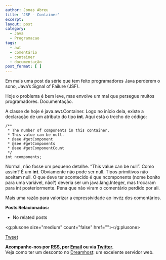 ```yaml
---
author: Jonas Abreu
title: 'JSF - Container'
excerpt:
layout: post
category:
  - Java
  - Programacao
tags:
  - awt
  - comentário
  - container
  - documentação
post_format: [ ]
---
```

Em mais uma post da série que tem feito programadores Java perderem o sono, Java’s Signal of Failure (JSF).

Hoje o problema é bem leve, mas envolve um mal que persegue muitos programadores. Documentação.

A classe de hoje é java.awt.Container. Logo no início dela, existe a declaração de um atributo do tipo **int**. Aqui está o trecho de código:

    
    /**
     * The number of components in this container.
     * This value can be null.
     * @see #getComponent
     * @see #getComponents
     * @see #getComponentCount
     */
    int ncomponents;
    

Normal, não fosse um pequeno detalhe. “This value can be null”. Como assim? É um **int**. Obviamente não pode ser null. Tipos primitivos não aceitam null. O que deve ter acontecido é que ncomponents (nome bonito para uma variável, não?) deveria ser um java.lang.Integer, mas trocaram para int posteriormente. Pena que não viram o comentário perdido por ali.

Mais uma razão para valorizar a expressividade ao invéz dos comentários.

**Posts Relacionados:** 
*   No related posts

<g:plusone size="medium" count="false" href=""></g:plusone> 

[Tweet][1] 





**Acompanhe-nos por [ RSS][2], por [Email][3] ou via [Twitter][4].**  
Veja como ter um desconto no [Dreamhost][5]: um excelente servidor web.

 [1]: https://twitter.com/share
 [2]: http://feeds.feedburner.com/VidaGeek
 [3]: http://feedburner.google.com/fb/a/mailverify?uri=VidaGeek&loc=pt_BR
 [4]: http://twitter.com/blogvidageek
 [5]: http://vidageek.net/dreamhost/